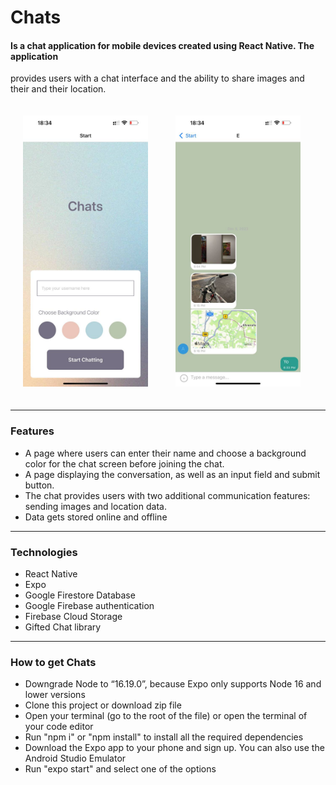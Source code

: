 # Chats
#### Is a chat application for mobile devices created using React Native. The application
provides users with a chat interface and the ability to share images and their
and their location.




<img src="/assets/screenshotStart.jpg" width="200px"  style = "margin:20px" alt="Screenshot of the Start page" />
<img src="/assets/screenshotChat.jpg" width="200px" style="margin:20px" alt="Screenshot of the Chat page" />

---

### Features

* A page where users can enter their name and choose a background color for the chat screen
before joining the chat.
* A page displaying the conversation, as well as an input field and submit button.
* The chat provides users with two additional communication features: sending images
and location data.
* Data gets stored online and offline

---

### Technologies

* React Native
* Expo
* Google Firestore Database
* Google Firebase authentication
* Firebase Cloud Storage
* Gifted Chat library

---

### How to get Chats

* Downgrade Node to “16.19.0”, because Expo only supports Node 16 and lower versions
* Сlone this project or download zip file
* Open your terminal (go to the root of the file) or open the terminal of your code editor
* Run "npm i" or "npm install" to install all the required dependencies
* Download the Expo app to your phone and sign up. You can also use the Android Studio Emulator 
* Run "expo start" and select one of the options 
